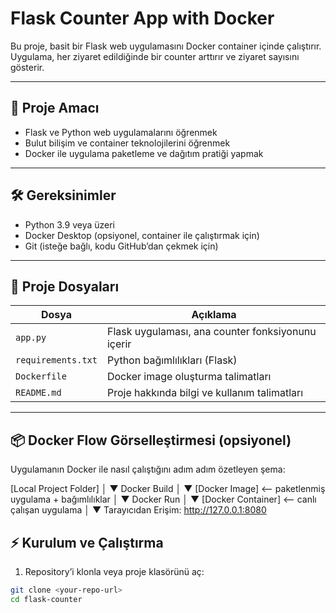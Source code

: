 # Flask Counter App with Docker

Bu proje, basit bir Flask web uygulamasını Docker container içinde çalıştırır.  
Uygulama, her ziyaret edildiğinde bir counter arttırır ve ziyaret sayısını gösterir.  

---

## 🚀 Proje Amacı

- Flask ve Python web uygulamalarını öğrenmek
- Bulut bilişim ve container teknolojilerini öğrenmek
- Docker ile uygulama paketleme ve dağıtım pratiği yapmak

---

## 🛠 Gereksinimler

- Python 3.9 veya üzeri
- Docker Desktop (opsiyonel, container ile çalıştırmak için)
- Git (isteğe bağlı, kodu GitHub’dan çekmek için)

---

## 📂 Proje Dosyaları

| Dosya           | Açıklama |
|-----------------|----------|
| `app.py`        | Flask uygulaması, ana counter fonksiyonunu içerir |
| `requirements.txt` | Python bağımlılıkları (Flask) |
| `Dockerfile`    | Docker image oluşturma talimatları |
| `README.md`     | Proje hakkında bilgi ve kullanım talimatları |

---
## 📦 Docker Flow Görselleştirmesi (opsiyonel)

Uygulamanın Docker ile nasıl çalıştığını adım adım özetleyen şema:

[Local Project Folder]
        │
        ▼
   Docker Build
        │
        ▼
  [Docker Image]  <-- paketlenmiş uygulama + bağımlılıklar
        │
        ▼
  Docker Run
        │
        ▼
 [Docker Container]  <-- canlı çalışan uygulama
        │
        ▼
Tarayıcıdan Erişim: http://127.0.0.1:8080

 
## ⚡ Kurulum ve Çalıştırma

1. Repository’i klonla veya proje klasörünü aç:

```bash
git clone <your-repo-url>
cd flask-counter
